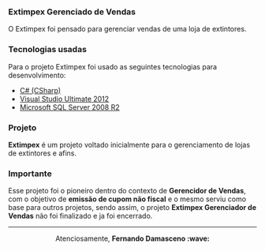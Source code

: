 ### Extimpex Gerenciado de Vendas
O Extimpex foi pensado para gerenciar vendas de uma loja de extintores.

### Tecnologias usadas
Para o projeto Extimpex foi usado as seguintes tecnologias para desenvolvimento:
- [C# (CSharp)](https://docs.microsoft.com/pt-br/dotnet/csharp/)
- [Visual Studio Ultimate 2012](https://docs.microsoft.com/en-us/previous-versions/visualstudio/)
- [Microsoft SQL Server 2008 R2](https://docs.microsoft.com/pt-br/previous-versions/sql/)

### Projeto

<b>Extimpex</b> é um projeto voltado inicialmente para o gerenciamento de lojas de extintores e afins.

### Importante <br>
Esse projeto foi o pioneiro dentro do contexto de <b>Gerencidor de Vendas</b>, com o objetivo de <b>emissão de cupom não fiscal</b> e o mesmo serviu como base para outros projetos, sendo assim, o projeto <b>Extimpex Gerenciador de Vendas</b> não foi finalizado e ja foi encerrado.

---

<p align="center">Atenciosamente, <strong>Fernando Damasceno :wave: </p>
